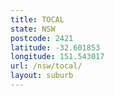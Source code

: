 ```yaml
---
title: TOCAL
state: NSW
postcode: 2421
latitude: -32.601853
longitude: 151.543017
url: /nsw/tocal/
layout: suburb
---
```

